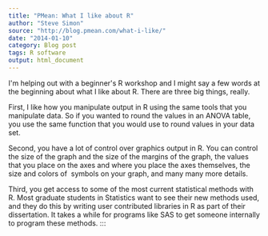```yaml
---
title: "PMean: What I like about R"
author: "Steve Simon"
source: "http://blog.pmean.com/what-i-like/"
date: "2014-01-10"
category: Blog post
tags: R software
output: html_document
---
```


I'm helping out with a beginner's R workshop and I might say a few words
at the beginning about what I like about R. There are three big things,
really.

<!---More--->

First, I like how you manipulate output in R using the same tools that
you manipulate data. So if you wanted to round the values in an ANOVA
table, you use the same function that you would use to round values in
your data set.

Second, you have a lot of control over graphics output in R. You can
control the size of the graph and the size of the margins of the graph,
the values that you place on the axes and where you place the axes
themselves, the size and colors of  symbols on your graph, and many many
more details.

Third, you get access to some of the most current statistical methods
with R. Most graduate students in Statistics want to see their new
methods used, and they do this by writing user contributed libraries in
R as part of their dissertation. It takes a while for programs like SAS
to get someone internally to program these methods.
:::

